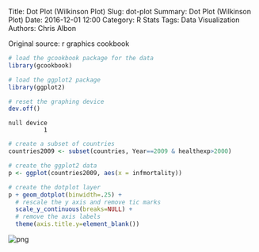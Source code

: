 Title: Dot Plot (Wilkinson Plot)
Slug: dot-plot
Summary: Dot Plot (Wilkinson Plot)
Date: 2016-12-01 12:00
Category: R Stats
Tags: Data Visualization
Authors: Chris Albon


Original source: r graphics cookbook


```R
# load the gcookbook package for the data
library(gcookbook)

# load the ggplot2 package
library(ggplot2)

# reset the graphing device
dev.off()
```




    null device
              1




```R
# create a subset of countries
countries2009 <- subset(countries, Year==2009 & healthexp>2000)
```


```R
# create the ggplot2 data
p <- ggplot(countries2009, aes(x = infmortality))
```


```R
# create the dotplot layer
p + geom_dotplot(binwidth=.25) +
  # rescale the y axis and remove tic marks
  scale_y_continuous(breaks=NULL) +
  # remove the axis labels
  theme(axis.title.y=element_blank())
```









![png]({filename}/images/dot-plot_files/dot-plot_4_1.png)
